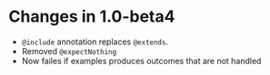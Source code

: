 # Changes in 1.0-beta4

* `@include` annotation replaces `@extends`.
* Removed `@expectNothing`
* Now failes if examples produces outcomes that are not handled
